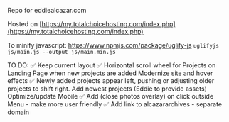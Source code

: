 Repo for eddiealcazar.com

Hosted on [https://my.totalchoicehosting.com/index.php](https://my.totalchoicehosting.com/index.php)

To minify javascript:
https://www.npmjs.com/package/uglify-js
`uglifyjs js/main.js --output js/main.min.js`

TO DO:
✅ Keep current layout
✅ Horizontal scroll wheel for Projects on Landing Page when new projects are added
Modernize site and hover effects
✅ Newly added projects appear left, pushing or adjusting older projects to shift right.
Add newest projects (Eddie to provide assets)
Optimize/update Mobile
✅ Add (close photos overlay) on click outside
Menu - make more user friendly
✅ Add link to alcazararchives - separate domain
